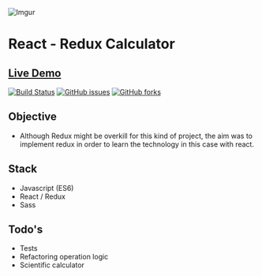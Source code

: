 ![Imgur](https://i.imgur.com/86bJnBU.png)

# React - Redux Calculator 


## [Live Demo](https://edxmo.github.io/react-calculator/index.html)

[![Build Status](https://travis-ci.com/edXmO/react-calculator.svg?branch=main)](https://travis-ci.com/edXmO/react-calculator)
[![GitHub issues](https://img.shields.io/github/issues/edXmO/react-calculator)](https://github.com/edXmO/react-calculator/issues)
[![GitHub forks](https://img.shields.io/github/forks/edXmO/react-calculator)](https://github.com/edXmO/react-calculator/network)

## Objective
 - Although Redux might be overkill for this kind of project, the aim was to implement redux in order to learn the technology in this case with react. 

## Stack 

- Javascript (ES6)
- React / Redux
- Sass

## Todo's

- Tests
- Refactoring operation logic
- Scientific calculator
